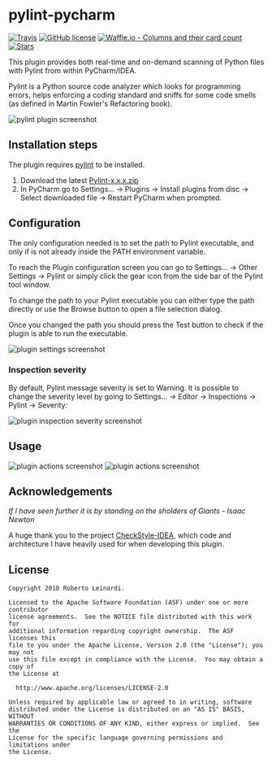 # pylint-pycharm

[![Travis](https://img.shields.io/travis/leinardi/pylint-pycharm/master.svg?style=plastic)](https://travis-ci.org/leinardi/pylint-pycharm)
[![GitHub license](https://img.shields.io/github/license/leinardi/pylint-pycharm.svg?style=plastic)](https://github.com/leinardi/pylint-pycharm/blob/master/LICENSE) 
[![Waffle.io - Columns and their card count](https://badge.waffle.io/leinardi/pylint-pycharm.svg?columns=all&style=plastic)](https://waffle.io/leinardi/pylint-pycharm) 
[![Stars](https://img.shields.io/github/stars/leinardi/pylint-pycharm.svg?style=social&label=Stars)](https://github.com/leinardi/pylint-pycharm/stargazers) 

This plugin provides both real-time and on-demand scanning of Python files with Pylint from within PyCharm/IDEA.

Pylint is a Python source code analyzer which looks for programming errors,
helps enforcing a coding standard and sniffs for some code smells 
(as defined in Martin Fowler's Refactoring book).

![pylint plugin screenshot](https://github.com/leinardi/pylint-pycharm/blob/master/art/pylint-pycharm.png)

## Installation steps

The plugin requires [pylint](https://github.com/PyCQA/pylint) to be installed.

1. Download the latest [Pylint-x.x.x.zip](https://github.com/leinardi/pylint-pycharm/releases)
2. In PyCharm go to Settings... -> Plugins -> Install plugins from disc
   -> Select downloaded file -> Restart PyCharm when prompted.

## Configuration

The only configuration needed is to set the path to Pylint executable, and only if is not already
inside the PATH environment variable.

To reach the Plugin configuration screen you can go to Settings... -> Other Settings -> Pylint
or simply click the gear icon from the side bar of the Pylint tool window.

To change the path to your Pylint executable you can either type the path directly or use 
the Browse button to open a file selection dialog.

Once you changed the path you should press the Test button to check if the plugin is able to run
the executable.

![plugin settings screenshot](https://github.com/leinardi/pylint-pycharm/blob/master/art/pylint-settings.png)

### Inspection severity

By default, Pylint message severity is set to Warning. It is possible to change the severity level
by going to Settings... -> Editor -> Inspections -> Pylint -> Severity:

![plugin inspection severity screenshot](https://github.com/leinardi/pylint-pycharm/blob/master/art/pylint-inspection-severity.png)

## Usage

![plugin actions screenshot](https://github.com/leinardi/pylint-pycharm/blob/master/art/actions1.png)
![plugin actions screenshot](https://github.com/leinardi/pylint-pycharm/blob/master/art/actions2.png)

## Acknowledgements
_If I have seen further it is by standing on the sholders of Giants - Isaac Newton_

A huge thank you to the project [CheckStyle-IDEA](https://github.com/jshiell/checkstyle-idea), 
which code and architecture I have heavily used for when developing this plugin.

## License

```
Copyright 2018 Roberto Leinardi.

Licensed to the Apache Software Foundation (ASF) under one or more contributor
license agreements.  See the NOTICE file distributed with this work for
additional information regarding copyright ownership.  The ASF licenses this
file to you under the Apache License, Version 2.0 (the "License"); you may not
use this file except in compliance with the License.  You may obtain a copy of
the License at

  http://www.apache.org/licenses/LICENSE-2.0

Unless required by applicable law or agreed to in writing, software
distributed under the License is distributed on an "AS IS" BASIS, WITHOUT
WARRANTIES OR CONDITIONS OF ANY KIND, either express or implied.  See the
License for the specific language governing permissions and limitations under
the License.
```
